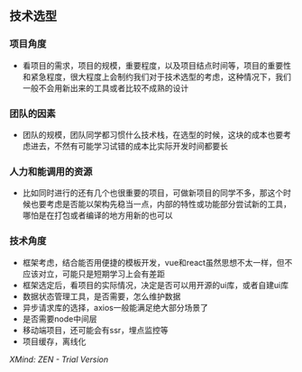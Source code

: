 ## 技术选型

### 项目角度

- 看项目的需求，项目的规模，重要程度，以及项目结点时间等，项目的重要性和紧急程度，很大程度上会制约我们对于技术选型的考虑，这种情况下，我们一般不会用新出来的工具或者比较不成熟的设计

### 团队的因素

- 团队的规模，团队同学都习惯什么技术栈，在选型的时候，这块的成本也要考虑进去，不然有可能学习试错的成本比实际开发时间都要长

### 人力和能调用的资源

- 比如同时进行的还有几个也很重要的项目，可做新项目的同学不多，那这个时候也要考虑是否能以架构先稳当一点，内部的特性或功能部分尝试新的工具，哪怕是在打包或者编译的地方用新的也可以

### 技术角度

- 框架考虑，结合能否用便捷的模板开发，vue和react虽然思想不太一样，但不应该对立，可能只是短期学习上会有差距
- 框架选定后，看项目的实际情况，决定是否可以用开源的ui库，或者自建ui库
- 数据状态管理工具，是否需要，怎么维护数据
- 异步请求库的选择，axios一般能满足绝大部分场景了
- 是否需要node中间层
- 移动端项目，还可能会有ssr，埋点监控等
- 项目缓存，离线化

*XMind: ZEN - Trial Version*
